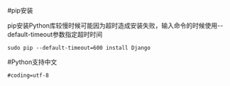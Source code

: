 #pip安装

pip安装Python库较慢时候可能因为超时造成安装失败，输入命令的时候使用--default-timeout参数指定超时时间

```
sudo pip --default-timeout=600 install Django
```

#Python支持中文
```
#coding=utf-8
```
